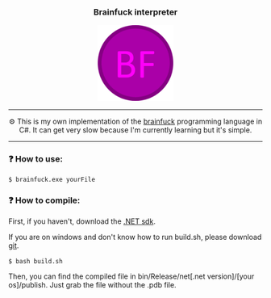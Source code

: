 <h3 align="center">Brainfuck interpreter</h3>

<p align="center">
  <img src="./brainfuck.png" width="150px"></img>
</p>

---

<p align="center">⚙️ This is my own implementation of the <a href="https://en.wikipedia.org/wiki/Brainfuck">brainfuck</a> programming language in C#. It can get very slow because I'm currently learning but it's simple.</p>

---

### ❓ How to use:

~~~shell
$ brainfuck.exe yourFile
~~~

### ❓ How to compile:

First, if you haven't, download the [.NET sdk](https://dotnet.microsoft.com/en-us/download/visual-studio-sdks).

If you are on windows and don't know how to run build.sh, please download [git](https://git-scm.com/downloads).

~~~shell
$ bash build.sh
~~~

Then, you can find the compiled file in bin/Release/net[.net version]/[your os]/publish.
Just grab the file without the .pdb file.
